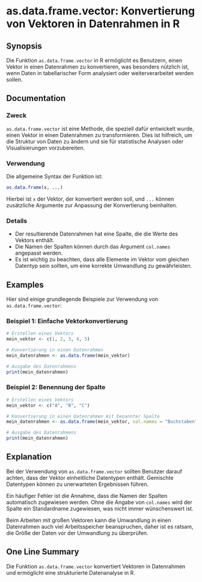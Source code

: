 <!--
Meta Description: # as.data.frame.vector: Konvertierung von Vektoren in Datenrahmen in R ## Synopsis Die Funktion `as.data.frame.vector` in R ermöglicht es Benutzern, e...
Meta Keywords: die, der, data, frame, ist
-->

# as.data.frame.vector: Konvertierung von Vektoren in Datenrahmen in R

## Synopsis
Die Funktion `as.data.frame.vector` in R ermöglicht es Benutzern, einen Vektor in einen Datenrahmen zu konvertieren, was besonders nützlich ist, wenn Daten in tabellarischer Form analysiert oder weiterverarbeitet werden sollen.

## Documentation
### Zweck
`as.data.frame.vector` ist eine Methode, die speziell dafür entwickelt wurde, einen Vektor in einen Datenrahmen zu transformieren. Dies ist hilfreich, um die Struktur von Daten zu ändern und sie für statistische Analysen oder Visualisierungen vorzubereiten.

### Verwendung
Die allgemeine Syntax der Funktion ist:

```R
as.data.frame(x, ...)
```

Hierbei ist `x` der Vektor, der konvertiert werden soll, und `...` können zusätzliche Argumente zur Anpassung der Konvertierung beinhalten.

### Details
- Der resultierende Datenrahmen hat eine Spalte, die die Werte des Vektors enthält.
- Die Namen der Spalten können durch das Argument `col.names` angepasst werden.
- Es ist wichtig zu beachten, dass alle Elemente im Vektor vom gleichen Datentyp sein sollten, um eine korrekte Umwandlung zu gewährleisten.

## Examples
Hier sind einige grundlegende Beispiele zur Verwendung von `as.data.frame.vector`:

### Beispiel 1: Einfache Vektorkonvertierung
```R
# Erstellen eines Vektors
mein_vektor <- c(1, 2, 3, 4, 5)

# Konvertierung in einen Datenrahmen
mein_datenrahmen <- as.data.frame(mein_vektor)

# Ausgabe des Datenrahmens
print(mein_datenrahmen)
```

### Beispiel 2: Benennung der Spalte
```R
# Erstellen eines Vektors
mein_vektor <- c("A", "B", "C")

# Konvertierung in einen Datenrahmen mit benannter Spalte
mein_datenrahmen <- as.data.frame(mein_vektor, col.names = "Buchstaben")

# Ausgabe des Datenrahmens
print(mein_datenrahmen)
```

## Explanation
Bei der Verwendung von `as.data.frame.vector` sollten Benutzer darauf achten, dass der Vektor einheitliche Datentypen enthält. Gemischte Datentypen können zu unerwarteten Ergebnissen führen. 

Ein häufiger Fehler ist die Annahme, dass die Namen der Spalten automatisch zugewiesen werden. Ohne die Angabe von `col.names` wird der Spalte ein Standardname zugewiesen, was nicht immer wünschenswert ist.

Beim Arbeiten mit großen Vektoren kann die Umwandlung in einen Datenrahmen auch viel Arbeitsspeicher beanspruchen, daher ist es ratsam, die Größe der Daten vor der Umwandlung zu überprüfen.

## One Line Summary
Die Funktion `as.data.frame.vector` konvertiert Vektoren in Datenrahmen und ermöglicht eine strukturierte Datenanalyse in R.
